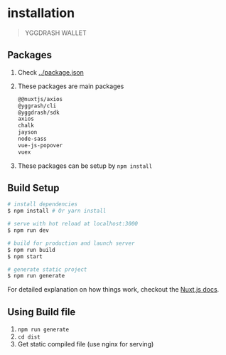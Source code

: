 # installation

>  YGGDRASH WALLET

## Packages

1. Check [../package.json](../package.json)

2. These packages are main packages

   ```markdown
   @@nuxtjs/axios
   @yggrash/cli
   @yggdrash/sdk
   axios
   chalk
   jayson
   node-sass
   vue-js-popover
   vuex
   ```

3. These packages can be setup by `npm install`

## Build Setup

``` bash
# install dependencies
$ npm install # Or yarn install

# serve with hot reload at localhost:3000
$ npm run dev

# build for production and launch server
$ npm run build
$ npm start

# generate static project
$ npm run generate
```

For detailed explanation on how things work, checkout the [Nuxt.js docs](https://github.com/nuxt/nuxt.js).

## Using Build file

1. `npm run generate`
2. `cd dist`
3. Get static compiled file (use nginx for serving)